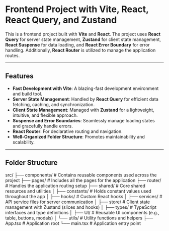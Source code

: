 # Frontend Project with Vite, React, React Query, and Zustand

This is a frontend project built with **Vite** and **React**. The project uses **React Query** for server state management, **Zustand** for client state management, **React Suspense** for data loading, and **React Error Boundary** for error handling. Additionally, **React Router** is utilized to manage the application routes.

---

## Features

- **Fast Development with Vite**: A blazing-fast development environment and build tool.
- **Server State Management**: Handled by **React Query** for efficient data fetching, caching, and synchronization.
- **Client State Management**: Managed with **Zustand** for a lightweight, intuitive, and flexible approach.
- **Suspense and Error Boundaries**: Seamlessly manage loading states and gracefully handle errors.
- **React Router**: For declarative routing and navigation.
- **Well-Organized Folder Structure**: Promotes maintainability and scalability.

---

## Folder Structure

src/
├── components/ # Contains reusable components used across the project
├── pages/ # Includes all the pages for the application
├── router/ # Handles the application routing setup
├── shared/ # Core shared resources and utilities
│ ├── constants/ # Holds constant values used throughout the app
│ ├── hooks/ # Custom React hooks
│ ├── services/ # API service files for server communication
│ ├── store/ # Client state management with Zustand (slices and hooks)
│ ├── types/ # TypeScript interfaces and type definitions
│ ├── UI/ # Reusable UI components (e.g., table, buttons, modals)
│ └── utils/ # Utility functions and helpers
├── App.tsx # Application root
└── main.tsx # Application entry point
